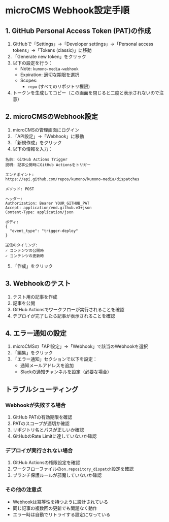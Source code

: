 # microCMS Webhook設定手順

## 1. GitHub Personal Access Token (PAT)の作成

1. GitHubで「Settings」→「Developer settings」→「Personal access tokens」→「Tokens (classic)」に移動
2. 「Generate new token」をクリック
3. 以下の設定を行う：
   - Note: `kumono-media-webhook`
   - Expiration: 適切な期限を選択
   - Scopes:
     - `repo` (すべてのリポジトリ権限)
4. トークンを生成してコピー（この画面を閉じると二度と表示されないので注意）

## 2. microCMSのWebhook設定

1. microCMSの管理画面にログイン
2. 「API設定」→「Webhook」に移動
3. 「新規作成」をクリック
4. 以下の情報を入力：

```
名前: GitHub Actions Trigger
説明: 記事公開時にGitHub Actionsをトリガー

エンドポイント:
https://api.github.com/repos/kumono/kumono-media/dispatches

メソッド: POST

ヘッダー:
Authorization: Bearer YOUR_GITHUB_PAT
Accept: application/vnd.github.v3+json
Content-Type: application/json

ボディ:
{
  "event_type": "trigger-deploy"
}

送信のタイミング:
✓ コンテンツの公開時
✓ コンテンツの更新時
```

5. 「作成」をクリック

## 3. Webhookのテスト

1. テスト用の記事を作成
2. 記事を公開
3. GitHub Actionsでワークフローが実行されることを確認
4. デプロイが完了したら記事が表示されることを確認

## 4. エラー通知の設定

1. microCMSの「API設定」→「Webhook」で該当のWebhookを選択
2. 「編集」をクリック
3. 「エラー通知」セクションで以下を設定：
   - 通知メールアドレスを追加
   - Slackの通知チャンネルを設定（必要な場合）

## トラブルシューティング

### Webhookが失敗する場合

1. GitHub PATの有効期限を確認
2. PATのスコープが適切か確認
3. リポジトリ名とパスが正しいか確認
4. GitHubのRate Limitに達していないか確認

### デプロイが実行されない場合

1. GitHub Actionsの権限設定を確認
2. ワークフローファイルの`on.repository_dispatch`設定を確認
3. ブランチ保護ルールが邪魔していないか確認

### その他の注意点

- Webhookは冪等性を持つように設計されている
- 同じ記事の複数回の更新でも問題なく動作
- エラー時は自動でリトライする設定になっている
